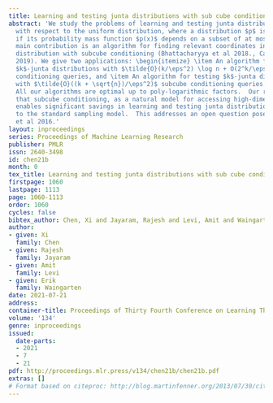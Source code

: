 ```yaml
---
title: Learning and testing junta distributions with sub cube conditioning
abstract: 'We study the problems of learning and testing junta distributions on $\{-1,1\}^n$
  with respect to the uniform distribution, where a distribution $p$ is a $k$-junta
  if its probability mass function $p(x)$ depends on a subset of at most $k$ variables.  The
  main contribution is an algorithm for finding relevant coordinates in a $k$-junta
  distribution with subcube conditioning (Bhattacharyya et al 2018., Canonne et al.
  2019). We give two applications: \begin{itemize} \item An algorithm for learning
  $k$-junta distributions with $\tilde{O}(k/\eps^2) \log n + O(2^k/\eps^2)$ subcube
  conditioning queries, and \item An algorithm for testing $k$-junta distributions
  with $\tilde{O}((k + \sqrt{n})/\eps^2)$ subcube conditioning queries. \end{itemize}
  All our algorithms are optimal up to poly-logarithmic factors.  Our results show
  that subcube conditioning, as a natural model for accessing high-dimensional distributions,
  enables significant savings in learning and testing junta distributions compared
  to the standard sampling model.  This addresses an open question posed by Aliakbarpour
  et al 2016.'
layout: inproceedings
series: Proceedings of Machine Learning Research
publisher: PMLR
issn: 2640-3498
id: chen21b
month: 0
tex_title: Learning and testing junta distributions with sub cube conditioning
firstpage: 1060
lastpage: 1113
page: 1060-1113
order: 1060
cycles: false
bibtex_author: Chen, Xi and Jayaram, Rajesh and Levi, Amit and Waingarten, Erik
author:
- given: Xi
  family: Chen
- given: Rajesh
  family: Jayaram
- given: Amit
  family: Levi
- given: Erik
  family: Waingarten
date: 2021-07-21
address:
container-title: Proceedings of Thirty Fourth Conference on Learning Theory
volume: '134'
genre: inproceedings
issued:
  date-parts:
  - 2021
  - 7
  - 21
pdf: http://proceedings.mlr.press/v134/chen21b/chen21b.pdf
extras: []
# Format based on citeproc: http://blog.martinfenner.org/2013/07/30/citeproc-yaml-for-bibliographies/
---
```

